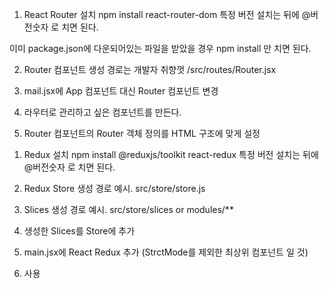 1. React Router 설치
npm install react-router-dom
특정 버전 설치는 뒤에 @버전숫자 로 치면 된다.

이미 package.json에 다운되어있는 파일을 받았을 경우
npm install 만 치면 된다.

2. Router 컴포넌트 생성
경로는 개발자 취향껏
/src/routes/Router.jsx

3. mail.jsx에 App 컴포넌트 대신 Router 컴포넌트  변경

4. 라우터로 관리하고 싶은 컴포넌트를 만든다.

5. Router 컴포넌트의 Router 객체 정의를 HTML 구조에 맞게 설정

<!-- Redux -->
<!-- 상태 관리 라이브러리, 중앙 집중식 상태관리 패턴 구현 -->
1. Redux 설치
npm install @reduxjs/toolkit react-redux
특정 버전 설치는 뒤에 @버전숫자 로 치면 된다.

2. Redux Store 생성
경로 예시. src/store/store.js

3. Slices 생성
경로 예시. src/store/slices or modules/**

4. 생성한 Slices를 Store에 추가

5. main.jsx에 React Redux <Provider> 추가 (StrctMode를 제외한  최상위 컴포넌트 일 것)

6. 사용